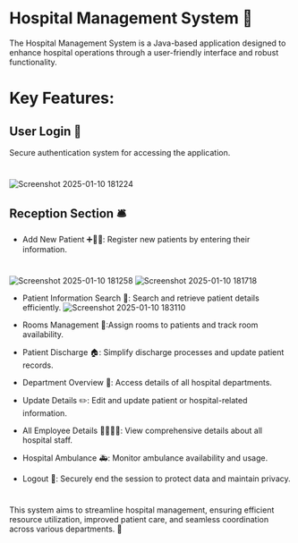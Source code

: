 # Hospital Management System 🏥
The Hospital Management System is a Java-based application designed to enhance hospital operations through a user-friendly interface and robust functionality.
# Key Features:
 ## User Login 🔐
 Secure authentication system for accessing the application.
 #
 ![Screenshot 2025-01-10 181224](https://github.com/user-attachments/assets/d67a6ad0-a261-48a1-8a68-076e02eac8d4)
## Reception Section 🛎️
* Add New Patient ➕👨‍⚕️: Register new patients by entering their information.
 #
 ![Screenshot 2025-01-10 181258](https://github.com/user-attachments/assets/903b7a43-40fd-403c-ac57-e5d937a1966a)
 ![Screenshot 2025-01-10 181718](https://github.com/user-attachments/assets/21e1d99c-acf4-4012-a781-7280dff9bcd3)

* Patient Information Search 🔎: Search and retrieve patient details efficiently.
  ![Screenshot 2025-01-10 183110](https://github.com/user-attachments/assets/89c6e1cd-bed4-456c-8581-9859c5ef0c2a)

* Rooms Management 🚪:Assign rooms to patients and track room availability.
* Patient Discharge 🏠: Simplify discharge processes and update patient records.
* Department Overview 🏢: Access details of all hospital departments.
* Update Details ✏️: Edit and update patient or hospital-related information.
* All Employee Details 👩‍⚕️👨‍⚕️: View comprehensive details about all hospital staff.
* Hospital Ambulance 🚑: Monitor ambulance availability and usage.
* Logout 🚪: Securely end the session to protect data and maintain privacy.
 #
This system aims to streamline hospital management, ensuring efficient resource utilization, improved patient care, and seamless coordination across various departments. 🌟







